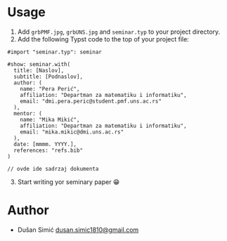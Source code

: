 # Usage

1. Add `grbPMF.jpg`, `grbUNS.jpg` and `seminar.typ` to your project directory.
2. Add the following Typst code to the top of your project file:

```typst
#import "seminar.typ": seminar

#show: seminar.with(
  title: [Naslov],
  subtitle: [Podnaslov],
  author: (
    name: "Pera Perić",
    affiliation: "Departman za matematiku i informatiku",
    email: "dmi.pera.peric@student.pmf.uns.ac.rs"
  ),
  mentor: (
    name: "Mika Mikić",
    affiliation: "Departman za matematiku i informatiku",
    email: "mika.mikic@dmi.uns.ac.rs"
  ),
  date: [mmmm. YYYY.],
  references: "refs.bib"
)

// ovde ide sadrzaj dokumenta
```

3. Start writing yor seminary paper :grin:

# Author

- Dušan Simić <dusan.simic1810@gmail.com>
